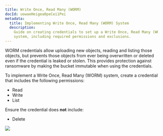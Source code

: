 ```yaml
---
title: Write Once, Read Many (WORM)
docId: uowaeHeigea0peCei1Pei
metadata:
  title: Implementing Write Once, Read Many (WORM) System
  description:
    Guide on creating credentials to set up a Write Once, Read Many (WORM)
    system, including required permissions and exclusions.
---
```


WORM credentials allow uploading new objects, reading and listing those objects, but prevents those objects from ever being overwritten or deleted even if the credential is leaked or stolen. This provides protection against ransomware by making the bucket immutable when using the credentials.

To implement a Write Once, Read Many (WORM) system, create a credential that includes the following permissions:

- Read
- Write
- List

Ensure the credential does **not** include:

- Delete

![](https://link.storjshare.io/raw/jua7rls6hkx5556qfcmhrqed2tfa/docs/images/storj-worm.png)

